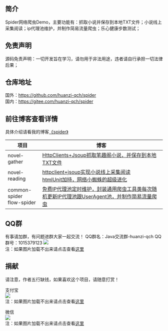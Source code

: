## 简介<br/> 
Spider网络爬虫Demo，主要功能有：抓取小说并保存到本地TXT文件；小说线上采集阅读；ip代理池维护，并制作简易流量爬虫；乐心健康步数测试；<br/>

## 免责声明<br/> 
源码免责声明：一切开发旨在学习，请勿用于非法用途，违者请自行承担一切法律后果；

## 仓库地址<br/> 
国外：https://github.com/huanzi-qch/spider<br/> 
国内：https://gitee.com/huanzi-qch/spider<br/> 

## 前往博客查看详情<br/> 
具体介绍请看我的博客[《spider》](https://www.cnblogs.com/huanzi-qch/category/1184576.html)<br/> 

| 项目 | 博客 |
|  ----  | ----  |
| novel-gather | [HttpClients+Jsoup抓取笔趣阁小说，并保存到本地TXT文件](https://www.cnblogs.com/huanzi-qch/p/9767698.html) |
| novel-reading | [httpclient+jsoup实现小说线上采集阅读](https://www.cnblogs.com/huanzi-qch/p/9817831.html)<br/> [htmlUnit加持，网络小蜘蛛的超级进化](https://www.cnblogs.com/huanzi-qch/p/9869471.html) |
| common-spider <br/> flow-spider | [免费IP代理池定时维护，封装通用爬虫工具类每次随机更新IP代理池跟UserAgent池，并制作简易流量爬虫](https://www.cnblogs.com/huanzi-qch/p/11347430.html) |

## QQ群<br/>
有事请加群，有问题进群大家一起交流！
QQ群名：Java交流群-huanzi-qch
QQ群号：1015379123
![](https://huanzi-qch.gitee.io/file-server/images/qq.png) 
<br/>注：如果图片加载不出来请点击查看[这里](https://huanzi-qch.gitee.io/file-server/images/qq.png)

## 捐献<br/>
请注意，作者五行缺钱，如果喜欢这个项目，请随意打赏！

支付宝<br/>
![](https://huanzi-qch.gitee.io/file-server/images/zhifubao.png) 
<br/>注：如果图片加载不出来请点击查看[这里](https://huanzi-qch.gitee.io/file-server/images/zhifubao.png) 

微信<br/>
![](https://huanzi-qch.gitee.io/file-server/images/weixin.png) 
<br/>注：如果图片加载不出来请点击查看[这里](https://huanzi-qch.gitee.io/file-server/images/weixin.png) 
